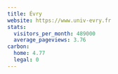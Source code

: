 ```yaml
---
title: Évry
website: https://www.univ-evry.fr
stats:
  visitors_per_month: 489000
  average_pageviews: 3.76
carbon:
  home: 4.77
  legal: 0
---
```

